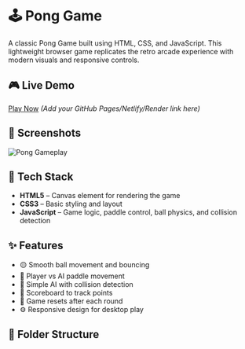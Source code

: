 # 🕹️ Pong Game

A classic Pong Game built using HTML, CSS, and JavaScript. This lightweight browser game replicates the retro arcade experience with modern visuals and responsive controls.

## 🎮 Live Demo

[Play Now](#) *(Add your GitHub Pages/Netlify/Render link here)*

## 📸 Screenshots

![Pong Gameplay](screenshots/pong-game.png)

## 🧰 Tech Stack

- **HTML5** – Canvas element for rendering the game
- **CSS3** – Basic styling and layout
- **JavaScript** – Game logic, paddle control, ball physics, and collision detection

## ✨ Features

- 🟡 Smooth ball movement and bouncing
- 🏓 Player vs AI paddle movement
- 🧠 Simple AI with collision detection
- 🎯 Scoreboard to track points
- 🔁 Game resets after each round
- ⚙️ Responsive design for desktop play

## 📁 Folder Structure

